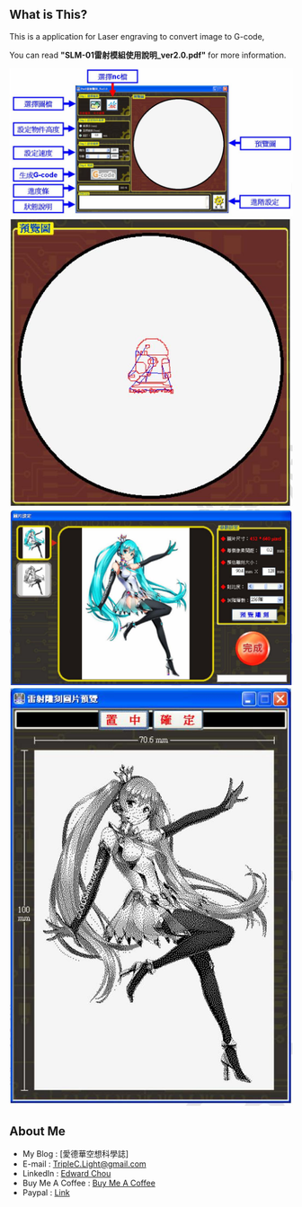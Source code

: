 ## What is This?
This is a application for Laser engraving to convert image to G-code,

You can read **"SLM-01雷射模組使用說明_ver2.0.pdf"** for more information.

<center><img src="https://github.com/TripleC-Light/CoolCurve/blob/master/image/1.jpg?raw=true" width=600></center>
<center><img src="https://github.com/TripleC-Light/CoolCurve/blob/master/image/2.jpg?raw=true" width=600></center>
<center><img src="https://github.com/TripleC-Light/CoolCurve/blob/master/image/3.jpg?raw=true" width=600></center>
<center><img src="https://github.com/TripleC-Light/CoolCurve/blob/master/image/4.jpg?raw=true" width=600></center>

## About Me
 - My Blog : [愛德華空想科學誌]
 - E-mail : TripleC.Light@gmail.com
 - LinkedIn : [Edward Chou](https://www.linkedin.com/in/edward-chou-42058912a)
 - Buy Me A Coffee : [Buy Me A Coffee](https://www.buymeacoffee.com/YrFKPo2)
 - Paypal : [Link](https://www.paypal.me/TripleCLight?locale.x=zh_TW)
 
